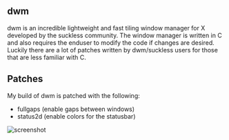 dwm
-----

dwm is an incredible lightweight and fast tiling window manager for X developed by the suckless community. The window manager is written in C and also requires the enduser to modify the code if changes are desired. Luckily there are a lot of patches written by dwm/suckless users for those that are less familiar with C.

Patches
-----
My build of dwm is patched with the following:

- fullgaps (enable gaps between windows)
- status2d (enable colors for the statusbar)

![screenshot](https://imgur.com/37QFiP7)
